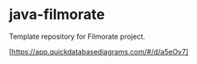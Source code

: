 # java-filmorate
Template repository for Filmorate project.

[https://app.quickdatabasediagrams.com/#/d/a5eOv7] 
